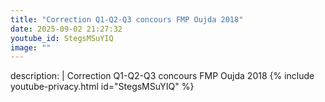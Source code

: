 ```yaml
---
title: "Correction Q1-Q2-Q3 concours FMP Oujda 2018"
date: 2025-09-02 21:27:32 
youtube_id: StegsMSuYIQ
image: ""
---
```

description: |
  Correction Q1-Q2-Q3 concours FMP Oujda 2018
{% include youtube-privacy.html id="StegsMSuYIQ" %}
